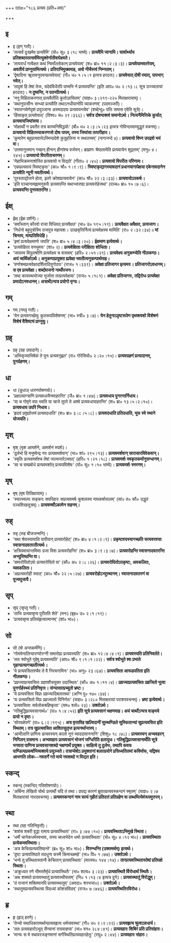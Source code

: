 +++
title="१८६ प्रत्यव (प्रति+अव)"

+++

## इ
- इ (इण् गतौ)।
- 'तत्सर्वं दुःखमेव प्रत्यवैमि' (यो० सू० ३।१८ भाष्ये)। **प्रत्यवैमि जानामि। सार्वार्थ्याय प्रतिशब्दस्तत्सर्वमित्युक्तेर्नातीवापेक्ष्यते।**
- 'तत्परार्धं गत्वैक्षत कथं न्विमाँल्लोकान् प्रत्यवेयाम्' (श० ब्रा० ११।२।३।३)। **प्रत्यवेयामवतरेयम्, अवतीर्य प्राप्नुयामित्यर्थः। प्रतिराभिमुख्यमाह, अवो नीचैस्त्वं निम्नताम्।**
- 'द्वेषादिना ॠतावनुपयन्प्रत्यवेयात्' (गौ० ध० १।५।१ इत्यत्र हरदत्तः)। **प्रत्यवेयात् दोषी स्यात्, पापभाग् भवेत्।**
- 'तादृशं हि तेषां तेजः, यदेवंविधैरपि पाप्मभि र्न प्रत्यवयन्ति' (इति आप० ध० २।१३।८ सूत्र उज्ज्वलायां हरदत्तः)। **न दुष्यन्ति, न पतन्तीत्यर्थः।**
- 'ननु विहिताकरणात् प्रत्यवैतीति कुतोऽवसितम्' (याज्ञ० ३।२१९-२२० मिताक्षरायाम्)।
- 'यथानुपासीनः सन्ध्यां प्रत्यवैति तथाऽनधीयानोपि व्याकरणम्' (पदमञ्जरी)।
- 'स्वातन्त्र्येणेदृशं प्रयुञ्जाना अस्मदादयः प्रत्यवयन्त्येव' (शब्देन्दु० पतिः समास एवेति सूत्रे)।
- 'हिंसाकृत् प्रत्यवेयात्' (विश्व० च० २९।३६६)। **सर्वत्र दोषभाक्त्वं समानोऽर्थः। नित्यनैमित्तिके कुर्यात् प्रत्यवायजिघांसया।**
- 'मोक्षार्थी न प्रवर्तेत तत्र काम्यनिषिद्धयोः' (बौ० ध० २।३।५।२३ इत्यत्र गोविन्दस्वाम्युद्धृतं वचनम्)। **प्रत्यवायो विहितस्याकरणजो दोषः पापम्, तस्य जिघांसा तत्परीहारः।**
- 'कुमारेण बहुप्रत्यवायेऽस्मिन्प्रदेशे कुतूहलिना न स्थातव्यम्' (नागानन्दे ४)। **प्रत्यवायो विघ्न उपद्रवो भयं वा।**
- 'उत्तमानुत्तमान् गच्छन् हीनान् हीनांश्च वर्जयन्। ब्राह्मणः श्रेष्ठतामेति प्रत्यवायेन शूद्रताम्' (मनु० ४।२४५)॥ **प्रत्यवायो विपरीताचरणम्।**
- 'नेहाभिक्रमनाशोस्ति प्रत्यवायो न विद्यते' (गीता० २।४०)। **प्रत्यवायो विपरीतः परिणामः।**
- 'एकप्रत्यवायं स्विष्टकृतः' (का० श्रौ० १।९।९)। **स्विष्टकृद्यागस्यावदानं प्रधानयागापेक्षया एकेनावदानेन प्रत्यवैति न्यूनी भवतीत्यर्थः।**
- 'पुरस्ताद्योजने होता, इतरे क्रोशप्रत्यवायेन' (का० श्रौ० २२।३।३३)। **प्रत्यवायोऽपकर्षः।**
- 'इति पञ्चानामह्नामनुरूपैः प्रत्यवपन्ति यथाभ्यारुह्य प्रत्यवरोहेत्तथा' (पञ्च० ब्रा० १५।७।६)। **प्रत्यवयन्ति पुनरवतरन्ति।**

## ईक्ष्
- ईक्ष् (ईक्ष दर्शने)।
- 'सर्वांस्तान् कौरवो राजा विधिवत् प्रत्यवैक्षत' (भा० उ० १९५।१९)। **प्रत्यवैक्षत अवैक्षत, प्रत्यजागः।**
- 'निर्धनो बहुपुत्रोस्मि राजपुत्र महायशः। उञ्छवृत्तिर्नित्यं प्रत्यवेक्षस्व मामिति' (रा० २।३२।३४)॥ **मां चिन्तय, माम्प्रतिविधेहि।**
- 'इमां प्रत्यवेक्षमाणो जपति' (श० ब्रा० ५।४।३।२०)। **ईक्षमाण इत्येवार्थः।**
- 'प्रत्यवेक्षिता वनभूमयः' (शा० २)। **प्रत्यवेक्षिताः परीक्षिताः शोधिताः।**
- 'जायस्व विपुलश्रोणि प्रत्यवेक्ष्य च वासवम्' (हरि० २।५१।२९)। **प्रत्यवेक्ष्य अनुकम्प्येति नीलकण्ठः। अयं चार्थिकोऽर्थः। अनुकम्पाप्रयुक्ता ह्यवेक्षा भवतीत्यनुकम्पार्थमाह।**
- 'वर्णाश्रमप्रत्यवेक्षादर्शितादियुगोदयः' (राज० १।३३९)। **अवेक्षा प्रतिजागर इत्यमरः। प्रतिजागरोऽवधानम्। स एव प्रत्यवेक्षा। शब्दोपजनो नार्थोपजनः।**
- 'तथा कायस्थभोज्या भूर्जाता तत्प्रत्यवेक्षया' (राज० ५।१८१)। **अवेक्षा प्रतिजागरः, तद्विरोधः प्रत्यवेक्षा प्रमादोऽनवधानम्। अत्रार्थेऽन्यत्र प्रयोगो मृग्यः।**

## गम्
- गम् (गम्लृ गतौ)।
- 'येन प्रत्यवगच्छेयुः कुलरूपविशेषणम्' (भा० स्त्री० ३।७)। **येन हेतुनाऽदृष्टरूपेण पृथक्त्वशो विशेषणं विशेषं वैशिष्ट्यं प्राप्नुयुः।**

## ग्रह्
- ग्रह् (ग्रह उपादाने)।
- 'अभिसृज्याभिषेकं ते पुनः प्रत्यवगृह्णत' (रा० गोरेसियो० २।२०।१५)। **प्रत्यवग्रहणं प्रत्यादानम्, पुनर्ग्रहणम्।**

## धा
- धा (डुधाञ् धारणपोषणयोः)।
- 'प्रक्षाल्यान्त्राणि प्रत्यवधायैनमाहरन्ति' (जै० ब्रा० १।४७)। **प्रत्यवधाय पुनरन्तर्निधाय।**
- 'या च गोमृगे वपा भवति या चाजे तूपरे ते अश्वे प्रत्यवधायाहरन्ति' (श० ब्रा० १३।५।२।१०)। **प्रत्यवधाय उपरि निधाय।**
- 'हृदयं प्रवृह्योत्तमं प्रत्यवदधाति' (श० ब्रा० ३।८।५।८)। **प्रत्यवदधाति प्रतिदधाति, भूयः स्वे स्थाने योजयति।**

## मृश्
- मृश् (मृश आमर्शने, आमर्शनं स्पर्शः)।
- 'दुर्लभो हि मनुष्येन्द्र नरः प्रत्यवमर्शवान्' (भा० शां० २९५।१३)। **प्रत्यवमर्शवान् सारासारविवेकवान्।**
- 'स्मृतिः प्रत्यवमर्शश्च तेषां जात्यन्तरेऽभवत्' (हरि० १।२१।१८)। **प्रत्यवमर्शः स्वकृतकर्मानुसन्धानम्।**
- 'सा च सम्प्रबोधे प्रत्यवमर्शात् प्रत्ययविशेषः' (यो० सू० १।१० भाष्ये)। **प्रत्यवमर्शः स्मरणम्।**

## मृष्
- मृष् (मृष तितिक्षायाम्)।
- 'स्यात्स्वल्पः सङ्करः सपरिहारः सप्रत्यवमर्षः कुशलस्य नापकर्षायालम्' (सां० त० कौ० उद्धृतं पञ्चशिखसूत्रम्)। **प्रत्यवमर्षोऽकामेन सहनम्।**

## रुह्
- रुह् (रुह बीजजन्मनि)।
- 'यथा श्रेयस्यायाति पापीयान् प्रत्यवरोहेत्' (श० ब्रा० ४।१।२।९)। **प्रकृष्टवयस्यागच्छति सत्यवरवयाः स्वासनादवतरतीत्यर्थः।**
- 'क्षत्रियमायान्तमिमाः प्रजा विशः प्रत्यवरोहन्ति' (श० ब्रा० ३।९।३।७)। **प्रत्यवरोहन्ति स्वासनादवतरन्ति अभ्युत्तिष्ठन्ति वा।**
- 'समारोपितोऽर्घः प्रत्यवरोपितो वा' (कौ० अ० २।८।२६)। **प्रत्यवरोपितोऽपकृष्टः, अवकलितः, व्यवकलितः।**
- 'अप्रत्यवरोही स्यात्' (का० श्रौ० २२।५।२७)। **प्रत्यवरोहोऽभ्युस्थानम्। स्वासनादवतरणं वा पूज्यपूजायै।**

## सृप्
- सृप् (सृप्लृ गतौ)।
- 'ताभिः प्रत्यवसृप्य पुरीतति शेते' (मनः) (बृह० उ० २।१।१९)।
- 'प्रत्यवसृप्य प्रतिसंहृत्यात्मानम्' (शां० भा०)।

## सो
- सो (षो अन्तकर्मणि)।
- 'गोमयेनालिप्यारण्योरग्नी समारोह्य प्रत्यवस्यति' (श० ब्रा० १२।४।४।१)। **प्रत्यवस्यति प्रतिनिवर्तते।**
- 'ततः श्वोभूते गृहेषु प्रत्यवस्यति' (आप० श्रौ० ९।१।१।२२)। **सर्वत्र श्वोभूते श्वः प्रभाते गृहान्प्रत्यागच्छतीत्यर्थः।**
- 'ये प्रत्यवसिताश्चैव ते वै निरयगामिनः' (भा० अनु० २३।६७)। **प्रत्यवसिता आरूढपतिता इति नीलकण्ठः।**
- 'प्रव्रज्याप्रत्यवसितः प्रज्ञाशौचयुक्त उदास्थितः' (कौ० अ० १।११।४)। **प्रव्रज्याप्रत्यवसितः प्रव्रजितो भूत्वा पुनर्गार्हस्थ्यं प्रतिनिवृत्तः। संन्यासात्प्रच्युतो भ्रष्टः।**
- 'ये प्रत्यवसिता विप्राः प्रव्रज्यादिबलात्तथा' (अग्नि पु० १७०।३७)।
- 'यः प्रत्यवसितो विप्रः प्रव्रज्यातो विनिर्गतः' (याज्ञ० ३।२८० मिताक्षरायां पराशरवचनम्)। **भ्रष्ट इत्येवार्थः।**
- 'प्रत्यवसिताः सर्वलोकबहिष्कृताः' (यम० श्लो० २३)। **उक्तोऽर्थः।**
- 'गतिबुद्धिप्रत्यवसानार्थ०' (पा० १।४।५२) **इति सूत्रे प्रत्यवसानं भक्षणमाह। अयं चार्थोऽन्यत्र वाङ्मये प्रायो न दृष्टः।**
- 'सोरवक्षेपणे' (पा० ६।२।१९५)। **अत्र वृत्ताविह खल्विदानीं सुस्थण्डिले सुस्फिताभ्यां सुप्रत्यवसित इति स्थितम्। तत्र सुप्रत्यवसित आशितसुतृप्त इत्यनर्थान्तरम्।**
- 'आभीलानि प्राणिनः प्रत्यवस्यन् कालो नूनं व्याददावाननानि' (शिशु० १८।७८)। **प्रत्यवस्यन् अभ्यवहरन् निगिलन् ग्रसमानः। अभ्यवहारः प्रत्यवसानं भोजनं जग्धिरिति हलायुधः। गतिबुद्धिप्रत्यवसानार्थेति सूत्रे भगवता पाणिना प्रत्यवसानशब्दो भक्षणार्थे प्रयुक्तः। साहित्ये तु दुर्लभः, तथापि कवयः पाण्डित्यप्रकर्षाभिव्यक्तये प्रयुञ्जते। तत्राप्येषोऽ प्रयुक्तानां बलात्प्रयोगे प्रसिध्यतितमां कविर्माघः, यद्विषय आभणति लोकः--नवसर्गे गते माघे नवशब्दो न विद्यत इति।**

## स्कन्द्
- स्कन्द् (स्कन्दिर् गतिशोषणयोः)।
- 'अर्थिना लेखितो योर्थः प्रत्यर्थी यदि तं तथा। प्रपद्य कारणं ब्रूयात्प्रत्यवस्कन्दनं स्मृतम्' (याज्ञ० २।७ मिताक्षरायां नारदवचनम्)। **प्रत्यवस्कन्दनं नाम सत्यं गृहीतं प्रतिदत्तं प्रतिग्रहेण वा लब्धमित्येवंरूपमुत्तरम्।**

## स्था
- स्था (ष्ठा गतिनिवृत्तौ)।
- 'शशंस शबरी वृद्धा रामाय प्रत्यवस्थिता' (रा० ३।७४।१०)। **प्रत्यवस्थिताऽभिमुखे स्थिता।**
- 'धर्मी चानेकधर्मस्वभावः, तस्य चाध्वभेदेन धर्माः प्रत्यवस्थिताः' (यो० सू० ४।१२ भा०)। **प्रत्यवस्थिताः प्रत्येकमवस्थिताः।**
- 'अत्र केचित्प्रत्यवतिष्ठन्ते' (ब्र० सू० शां० भा०)। **विरुन्धन्ति (उक्तमर्थम्) इत्यर्थः।**
- 'दुष्टः प्रत्यवतिष्ठते तदधुना कस्मै किमाचक्ष्महे' (भा० वि० १।७७)। **उक्तोऽर्थः।**
- 'भन्ये तु प्रस्थितास्तान्वै केचित्तान् प्रत्यवस्थिताः' (मात्स्य० १४४।१४)। **तान्प्रत्यवस्थितास्तेषां प्रतिपक्षे स्थिताः।**
- 'अक्रुध्यत रणे भीमस्तैर्मृधे प्रत्यवस्थितैः' (भा० शल्य० ३।२३)। **प्रत्यवस्थितै र्विरोधार्थं स्थितैः।**
- 'अथ शक्यते प्रत्यवस्थातुं प्रत्यवस्थीयताम्' (नि० १।१३।४ इत्यत्र दुर्गः)। **प्रत्यवस्थातुं विरोद्धुम्।**
- 'तं राजानं शक्तिमानपि प्रत्यवस्थातुम्' (अवदा० शरभजा०)। **उक्तोऽर्थः।**
- 'स्थातुमप्रत्यवस्थित्या विदध्यां कोशसंविदम्' (राज० ७।७४६)। **प्रत्यवस्थितिरविरोधः।**

## हृ
- हृ (हृञ् हरणे)।
- 'तेभ्यो यथाधिकारमर्थान्प्रत्यवहृत्य धर्मव्यवस्था' (गौ० ध० २।२।२२)। **प्रत्यवहृत्य श्रुत्वाऽवधार्य।**
- 'ततः प्रत्यवहारोऽभूत् सैन्यानां राघवाज्ञया' (भा० वन० २८४।४१)। **प्रत्यवहारः शिबिरं प्रति प्रतिसंहारः।**
- 'मान्यः स मे स्थावरजङ्गमानां सर्गस्थितिप्रत्यवहारहेतुः' (रघु० २।४४)। **प्रत्यवहारः संहारः।**
